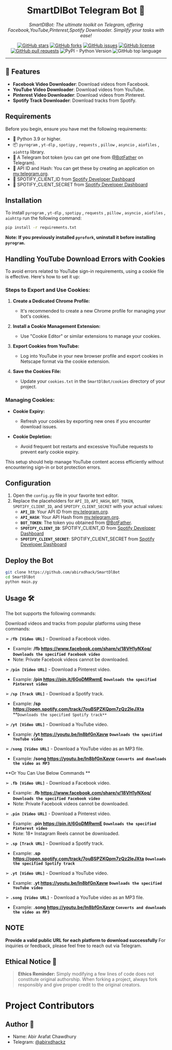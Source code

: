 <h1 align="center">SmartDlBot Telegram Bot 🌌</h1>

<p align="center">
  <em>SmartDlBot: The ultimate toolkit on Telegram, offering Facebook,YouTube,Pinterest,Spotify Downloader. Simplify your tasks with ease!</em>
</p>

<p align="center">
  <a href="https://github.com/abirxdhack/SmartDlBot/stargazers"><img alt="GitHub stars" src="https://img.shields.io/github/stars/abirxdhack/SmartDlBot"></a>
  <a href="https://github.com/abirxdhack/SmartDlBot/network/members"><img alt="GitHub forks" src="https://img.shields.io/github/forks/abirxdhack/SmartDlBot"></a>
  <a href="https://github.com/abirxdhack/SmartDlBot/issues"><img alt="GitHub issues" src="https://img.shields.io/github/issues/abirxdhack/SmartDlBot"></a>
  <a href="https://github.com/abirxdhack/SmartDlBot/blob/main/LICENSE"><img alt="GitHub license" src="https://img.shields.io/github/license/abirxdhack/SmartDlBot"></a>
  <a href="https://github.com/abirxdhack/SmartDlBot/pulls"><img alt="GitHub pull requests" src="https://img.shields.io/github/issues-pr/abirxdhack/SmartDlBot"></a>
  <img alt="PyPI - Python Version" src="https://img.shields.io/pypi/pyversions/pyrogram">
  <img alt="GitHub top language" src="https://img.shields.io/github/languages/top/abirxdhack/SmartDlBot">
</p>

<hr>

## 🌟 Features

- **Facebook Video Downloader**: Download videos from Facebook.
- **YouTube Video Downloader**: Download videos from YouTube.
- **Pinterest Video Downloader**: Download videos from Pinterest.
- **Spotify Track Downloader**: Download tracks from Spotify.

## Requirements

Before you begin, ensure you have met the following requirements:

- 🐍 Python 3.9 or higher.
- 📦 `pyrogram` , `yt-dlp` , `spotipy` , `requests` , `pillow` , `asyncio` , `aiofiles` , `aiohttp`  library.
- 🤖 A Telegram bot token (you can get one from [@BotFather](https://t.me/BotFather) on Telegram).
- 🔑 API ID and Hash: You can get these by creating an application on [my.telegram.org](https://my.telegram.org).
- 🎸 SPOTIFY_CLIENT_ID from [Spotify Developer Dashboard](https://developer.spotify.com/dashboard)
- 🎸 SPOTIFY_CLIENT_SECRET from [Spotify Developer Dashboard](https://developer.spotify.com/dashboard)

## Installation

To install `pyrogram` , `yt-dlp` , `spotipy` , `requests` , `pillow` , `asyncio` , `aiofiles` , `aiohttp`  run the following command:

```bash
pip install -r requirements.txt
```

**Note: If you previously installed `pyrofork`, uninstall it before installing `pyrogram`.**

## Handling YouTube Download Errors with Cookies

To avoid errors related to YouTube sign-in requirements, using a cookie file is effective. Here's how to set it up:

### Steps to Export and Use Cookies:

1. **Create a Dedicated Chrome Profile:**
   - It's recommended to create a new Chrome profile for managing your bot's cookies.

2. **Install a Cookie Management Extension:**
   - Use "Cookie Editor" or similar extensions to manage your cookies.

3. **Export Cookies from YouTube:**
   - Log into YouTube in your new browser profile and export cookies in Netscape format via the cookie extension.

4. **Save the Cookies File:**
   - Update your `cookies.txt` in the `SmartDlBot/cookies` directory of your project.

### Managing Cookies:

- **Cookie Expiry:**
  - Refresh your cookies by exporting new ones if you encounter download issues.

- **Cookie Depletion:**
  - Avoid frequent bot restarts and excessive YouTube requests to prevent early cookie expiry.

This setup should help manage YouTube content access efficiently without encountering sign-in or bot protection errors.

## Configuration

1. Open the `config.py` file in your favorite text editor.
2. Replace the placeholders for `API_ID`, `API_HASH`,  `BOT_TOKEN`, `SPOTIFY_CLIENT_ID`, and `SPOTIFY_CLIENT_SECRET` with your actual values:
   - **`API_ID`**: Your API ID from [my.telegram.org](https://my.telegram.org).
   - **`API_HASH`**: Your API Hash from [my.telegram.org](https://my.telegram.org).
   - **`BOT_TOKEN`**: The token you obtained from [@BotFather](https://t.me/BotFather).
   - **`SPOTIFY_CLIENT_ID`**: SPOTIFY_CLIENT_ID from [Spotify Developer Dashboard](https://developer.spotify.com/dashboard)
   - **`SPOTIFY_CLIENT_SECRET`**: SPOTIFY_CLIENT_SECRET from [Spotify Developer Dashboard](https://developer.spotify.com/dashboard)

## Deploy the Bot

```sh
git clone https://github.com/abirxdhack/SmartDlBot
cd SmartDlBot
python main.py
```

## Usage 🛠️

The bot supports the following commands:

Download videos and tracks from popular platforms using these commands:

➢ **`/fb [Video URL]`** - Download a Facebook video.
   - Example: **/fb https://www.facebook.com/share/v/18VH1yNXoq/** **`Downloads the specified Facebook video`**
   - Note: Private Facebook videos cannot be downloaded.

➢ **`/pin [Video URL]`** - Download a Pinterest video.
   - Example: **/pin https://pin.it/6GoDMRwmE** **`Downloads the specified Pinterest video`**


➢ **`/sp [Track URL]`** - Download a Spotify track.
   - Example: **/sp https://open.spotify.com/track/7ouBSPZKQpm7zQz2leJXta** **`Downloads the specified Spotify track**`

➢ **`/yt [Video URL]`** - Download a YouTube video.
   - Example: **/yt https://youtu.be/In8bfGnXavw** **`Downloads the specified YouTube video`**

➢ **`/song [Video URL]`** - Download a YouTube video as an MP3 file.
   - Example: **/song https://youtu.be/In8bfGnXavw** **`Converts and downloads the video as MP3`**

**Or You Can Use Below Commands **

➢ **`.fb [Video URL]`** - Download a Facebook video.
   - Example: **.fb https://www.facebook.com/share/v/18VH1yNXoq/** **`Downloads the specified Facebook video`**
   - Note: Private Facebook videos cannot be downloaded.

➢ **`.pin [Video URL]`** - Download a Pinterest video.
   - Example: **.pin https://pin.it/6GoDMRwmE** **`Downloads the specified Pinterest video`**
   - Note: 18+ Instagram Reels cannot be downloaded.

➢ **`.sp [Track URL]`** - Download a Spotify track.
   - Example: **.sp https://open.spotify.com/track/7ouBSPZKQpm7zQz2leJXta** **`Downloads the specified Spotify track`**

➢ **`.yt [Video URL]`** - Download a YouTube video.
   - Example: **.yt https://youtu.be/In8bfGnXavw** **`Downloads the specified YouTube video`**

➢ **`.song [Video URL]`** - Download a YouTube video as an MP3 file.
   - Example: **.song https://youtu.be/In8bfGnXavw** **`Converts and downloads the video as MP3`**

## NOTE
**Provide a valid public URL for each platform to download successfully**
For inquiries or feedback, please feel free to reach out via Telegram.

## Ethical Notice 🔔
> **Ethics Reminder:** Simply modifying a few lines of code does not constitute original authorship. When forking a project, always fork responsibly and give proper credit to the original creators.

# Project Contributors

## Author 📝

- Name: Abir Arafat Chawdhury
- Telegram: [@abirxdhackz](https://t.me/abirxdhackz)

